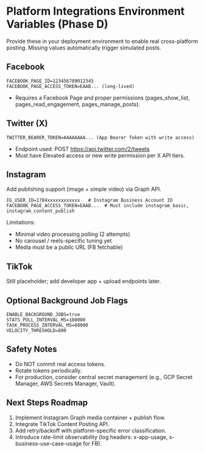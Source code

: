# Platform Integrations Environment Variables (Phase D)

Provide these in your deployment environment to enable real cross-platform posting. Missing values automatically trigger simulated posts.

## Facebook
```
FACEBOOK_PAGE_ID=123456789012345
FACEBOOK_PAGE_ACCESS_TOKEN=EAAB... (long-lived)
```
- Requires a Facebook Page and proper permissions (pages_show_list, pages_read_engagement, pages_manage_posts).

## Twitter (X)
```
TWITTER_BEARER_TOKEN=AAAAAAAA... (App Bearer Token with write access)
```
- Endpoint used: POST https://api.twitter.com/2/tweets
- Must have Elevated access or new write permission per X API tiers.

## Instagram
Add publishing support (image + simple video) via Graph API.
```
IG_USER_ID=1784xxxxxxxxxxxx   # Instagram Business Account ID
FACEBOOK_PAGE_ACCESS_TOKEN=EAAB...  # Must include instagram_basic, instagram_content_publish
```
Limitations:
- Minimal video processing polling (2 attempts)
- No carousel / reels-specific tuning yet
- Media must be a public URL (FB fetchable)

## TikTok
Still placeholder; add developer app + upload endpoints later.

## Optional Background Job Flags
```
ENABLE_BACKGROUND_JOBS=true
STATS_POLL_INTERVAL_MS=180000
TASK_PROCESS_INTERVAL_MS=60000
VELOCITY_THRESHOLD=800
```

## Safety Notes
- Do NOT commit real access tokens.
- Rotate tokens periodically.
- For production, consider central secret management (e.g., GCP Secret Manager, AWS Secrets Manager, Vault).

## Next Steps Roadmap
1. Implement Instagram Graph media container + publish flow.
2. Integrate TikTok Content Posting API.
3. Add retry/backoff with platform-specific error classification.
4. Introduce rate-limit observability (log headers: x-app-usage, x-business-use-case-usage for FB).
